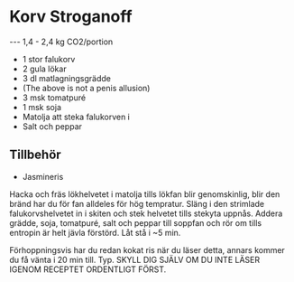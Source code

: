 
# Korv Stroganoff
---  1,4 - 2,4 kg CO2/portion 

* 1 stor falukorv
* 2 gula lökar
* 3 dl matlagningsgrädde
* (The above is not a penis allusion)
* 3 msk tomatpuré
* 1 msk soja
* Matolja att steka falukorven i
* Salt och peppar

## Tillbehör
* Jasmineris

Hacka och fräs lökhelvetet i matolja tills lökfan blir genomskinlig, blir den bränd har du för fan alldeles för hög tempratur. Släng i den strimlade falukorvshelvetet in i skiten och stek helvetet tills stekyta uppnås. Addera grädde, soja, tomatpuré, salt och peppar till soppfan och rör om tills entropin är helt jävla förstörd. Låt stå i ~5 min. 

Förhoppningsvis har du redan kokat ris när du läser detta, annars kommer du få vänta i 20 min till. Typ. SKYLL DIG SJÄLV OM DU INTE LÄSER IGENOM RECEPTET ORDENTLIGT FÖRST. 
